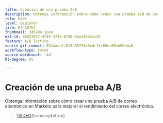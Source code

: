 ```yaml
---
title: Creación de una prueba A/B
description: Obtenga información sobre cómo crear una prueba A/B de correo electrónico en Marketo para mejorar el rendimiento del correo electrónico.
role: User
level: Beginner
jira: KT-10767
thumbnail: 345484.jpeg
exl-id: 06d37d77-4785-474d-b750-0aa1d82e1cd5
feature: A/B Testing
source-git-commit: 63d4aea1c818d35724c0cdc14e69ea00eb06b4a0
workflow-type: tm+mt
source-wordcount: '44'
ht-degree: 0%

---
```


# Creación de una prueba A/B

Obtenga información sobre cómo crear una prueba A/B de correo electrónico en Marketo para mejorar el rendimiento del correo electrónico.

>[!VIDEO](https://video.tv.adobe.com/v/3411452/?quality=12&learn=on&captions=spa){transcript=true}
